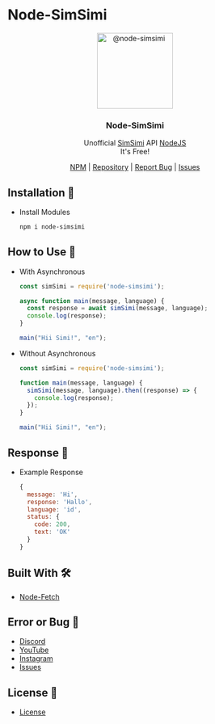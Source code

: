# Node-SimSimi
<p align="center">
  <img alt="@node-simsimi" style="width: 150px;" src="https://cdn.discordapp.com/attachments/858321432178196490/1055677997694320700/ei_1671763615054-removebg-preview.png">
</p>
<div align="center">
  <h3>Node-SimSimi</h3>
  <p>Unofficial <a href="https://simsimi.com">SimSimi</a> API <a href="https://nodejs.org">NodeJS</a><br>It's Free!</p>
</div>
<div align="center">
  <a href="https://www.npmjs.com/package/node-simsimi">NPM</a> | <a href="https://github.com/DrelezTM/node-simsimi">Repository</a> | <a href="https://dsc.gg/DrelezTM">Report Bug</a> | <a href="https://github.com/DrelezTM/StickerWhatsAppBOT/issues">Issues</a>
</div>

## Installation 📑
* Install Modules
  ```sh
  npm i node-simsimi
  ```
 
 ## How to Use 🔭
 * With Asynchronous
   ```js
   const simSimi = require('node-simsimi');
   
   async function main(message, language) {
     const response = await simSimi(message, language);
     console.log(response);
   }
   
   main("Hii Simi!", "en");
   ```
  
 * Without Asynchronous
   ```js
   const simSimi = require('node-simsimi');
   
   function main(message, language) {
     simSimi(message, language).then((response) => {
       console.log(response);
     });
   }
   
   main("Hii Simi!", "en");
   ```

## Response 📨
* Example Response
  ```js
  {
    message: 'Hi',
    response: 'Hallo',
    language: 'id',
    status: {
      code: 200,
      text: 'OK'
    }
  }
  ```

## Built With 🛠
* [Node-Fetch](https://www.npmjs.com/package/node-fetch)

## Error or Bug 🐞
* [Discord](https://dsc.gg/DrelezTM)
* [YouTube](https://www.youtube.com/p/DrelezTM)
* [Instagram](https://www.instagram.com/DrelezTM)
* [Issues](https://github.com/DrelezTM/StickerWhatsAppBOT/issues)

## License 📜
* [License](https://github.com/DrelezTM/node-simsimi/blob/main/LICENSE)
